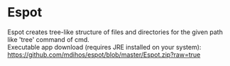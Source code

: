 # Espot
Espot creates tree-like structure of files and directories for the given path like 'tree' command of cmd.
<br>Executable app download (requires JRE installed on your system): https://github.com/mdihos/espot/blob/master/Espot.zip?raw=true
